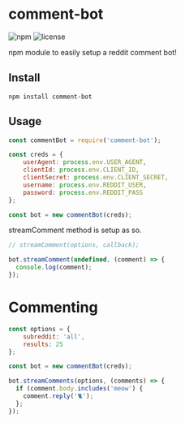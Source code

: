 # comment-bot

![npm](https://img.shields.io/npm/v/comment-bot.svg?style=popout)
![license](https://img.shields.io/github/license/21x37/comment-bot.svg?style=popout)

npm module to easily setup a reddit comment bot!

## Install
```
npm install comment-bot
```

## Usage
```js
const commentBot = require('comment-bot');

const creds = {
    userAgent: process.env.USER_AGENT,
    clientId: process.env.CLIENT_ID,
    clientSecret: process.env.CLIENT_SECRET,
    username: process.env.REDDIT_USER,
    password: process.env.REDDIT_PASS
};
```

```js
const bot = new commentBot(creds);
```
streamComment method is setup as so.
```js
// streamComment(options, callback);

bot.streamComment(undefined, (comment) => {
  console.log(comment);
});
```

# Commenting
```js
const options = {
    subreddit: 'all',
    results: 25
};

const bot = new commentBot(creds);

bot.streamComments(options, (comments) => {
  if (comment.body.includes('meow') {
    comment.reply('🐈');
  };
});



```
